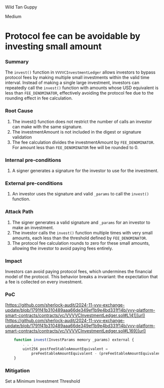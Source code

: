 Wild Tan Guppy

Medium

# Protocol fee can be avoidable by investing small amount

### Summary

The `invest()` function in `VVVVCInvestmentLedger` allows investors to bypass protocol fees by making multiple small investments within the valid time interval. Instead of making a single large investment, investors can repeatedly call the `invest()` function with amounts whose USD equivalent is less than `FEE_DENOMINATOR`, effectively avoiding the protocol fee due to the rounding effect in fee calculation.

### Root Cause

1. The invest() function does not restrict the number of calls an investor can make with the same signature.
2. The investmentAmount is not included in the digest or signature validation
3. The fee calculation divides the investmentAmount by `FEE_DENOMINATOR`. For amount less than `FEE_DENOMINATOR` fee will be rounded to 0.

### Internal pre-conditions

1. A signer generates a signature for the investor to use for the investment.

### External pre-conditions

1. An investor uses the signature and valid `_params` to call the `invest()` function.

### Attack Path

1. The signer generates a valid signature and `_params` for an investor to make an investment.
2. The investor calls the `invest()` function multiple times with very small amounts, each less than the threshold defined by `FEE_DENOMINATOR`.
3. The protocol fee calculation rounds to zero for these small amounts, allowing the investor to avoid paying fees entirely.

### Impact

Investors can avoid paying protocol fees, which undermines the financial model of the protocol. This behavior breaks a invariant: the expectation that a fee is collected on every investment.

### PoC

[https://github.com/sherlock-audit/2024-11-vvv-exchange-update/blob/1791f41b310489aaa66de349ef1b9e4bd331f14b/vvv-platform-smart-contracts/contracts/vc/VVVVCInvestmentLedger.sol#L141](url)
[https://github.com/sherlock-audit/2024-11-vvv-exchange-update/blob/1791f41b310489aaa66de349ef1b9e4bd331f14b/vvv-platform-smart-contracts/contracts/vc/VVVVCInvestmentLedger.sol#L169](url)
```javascript
    function invest(InvestParams memory _params) external {
        . . .
        uint256 postFeeStableAmountEquivalent =
            preFeeStableAmountEquivalent - (preFeeStableAmountEquivalent * _params.feeNumerator) / FEE_DENOMINATOR;
    }
```

### Mitigation

Set a Minimum Investment Threshold
